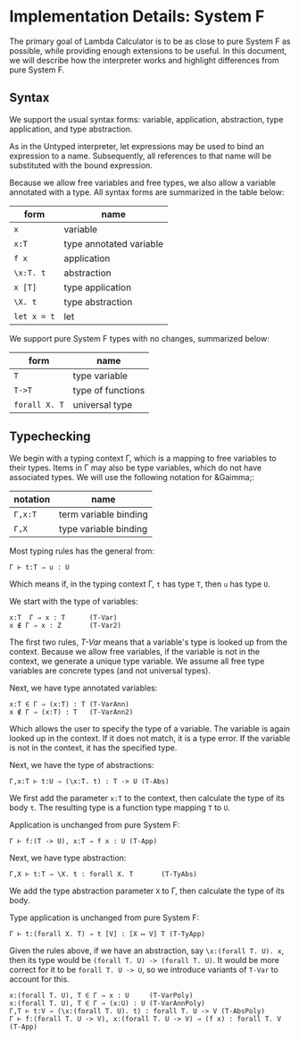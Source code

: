 # Implementation Details: System F

The primary goal of Lambda Calculator is to be as close to pure System F as possible,
while providing enough extensions to be useful. In this document, we will describe how the
interpreter works and highlight differences from pure System F.

## Syntax

We support the usual syntax forms: variable, application, abstraction, type application,
and type abstraction.

As in the Untyped interpreter, let expressions may be used to bind
an expression to a name. Subsequently, all references to that name will be substituted
with the bound expression.

Because we allow free variables and free types, we also allow a variable annotated with a
type. All syntax forms are summarized in the table below:

|form       |name                   |
|-----------|-----------------------|
|`x`        |variable               |
|`x:T`      |type annotated variable|
|`f x`      |application            |
|`\x:T. t`  |abstraction            |
|`x [T]`    |type application       |
|`\X. t`    |type abstraction       |
|`let x = t`|let                    |

We support pure System F types with no changes, summarized below:

|form       |name                |
|-------------|--------------------|
|`T`          |type variable       |
|`T->T`       |type of functions   |
|`forall X. T`|universal type      |

## Typechecking

We begin with a typing context &Gamma;, which is a mapping to free variables to their
types. Items in &Gamma; may also be type variables, which do not have associated types.
We will use the following notation for &Gaimma;:

|notation|name                 |
|--------|---------------------|
|`Γ,x:T` |term variable binding|
|`Γ,X`   |type variable binding|

Most typing rules has the general from:

    Γ ⊢ t:T ⇒ u : U
    
Which means if, in the typing context &Gamma;, `t` has type `T`, then `u` has type `U`.

We start with the type of variables:

    
    x:T  Γ ⇒ x : T      (T-Var)
    x ∉ Γ ⇒ x : Z       (T-Var2)

The first two rules, _T-Var_ means that a variable's type is looked up from the
context. Because we allow free variables, if the variable is not in the context, we
generate a unique type variable. We assume all free type variables are concrete types (and
not universal types).

Next, we have type annotated variables:

    x:T ∈ Γ ⇒ (x:T) : T (T-VarAnn)
    x ∉ Γ ⇒ (x:T) : T   (T-VarAnn2)
    
Which allows the user to specify the type of a variable. The variable is again looked up
in the context. If it does not match, it is a type error. If the variable is not in the
context, it has the specified type.

Next, we have the type of abstractions:

    Γ,x:T ⊢ t:U ⇒ (\x:T. t) : T -> U (T-Abs)

We first add the parameter `x:T` to the context, then calculate the type of its body
`t`. The resulting type is a function type mapping `T` to `U`.

Application is unchanged from pure System F:

    Γ ⊢ f:(T -> U), x:T ⇒ f x : U (T-App)
    
Next, we have type abstraction:

    Γ,X ⊢ t:T ⇒ \X. t : forall X. T       (T-TyAbs)
    
We add the type abstraction parameter `X` to &Gamma;, then calculate the type of its body.
    
Type application is unchanged from pure System F:

    Γ ⊢ t:(forall X. T) ⇒ t [V] : [X ↦ V] T (T-TyApp)

Given the rules above, if we have an abstraction, say `\x:(forall T. U). x`, then its type
would be `(forall T. U) -> (forall T. U)`. It would be more correct for it to be `forall T. U -> U`,
so we introduce variants of `T-Var` to account for this.

    x:(forall T. U), T ∈ Γ ⇒ x : U     (T-VarPoly)
    x:(forall T. U), T ∈ Γ ⇒ (x:U) : U (T-VarAnnPoly)
    Γ,T ⊢ t:V ⇒ (\x:(forall T. U). t) : forall T. U -> V (T-AbsPoly)
    Γ ⊢ f:(forall T. U -> V), x:(forall T. U -> V) ⇒ (f x) : forall T. V (T-App)
